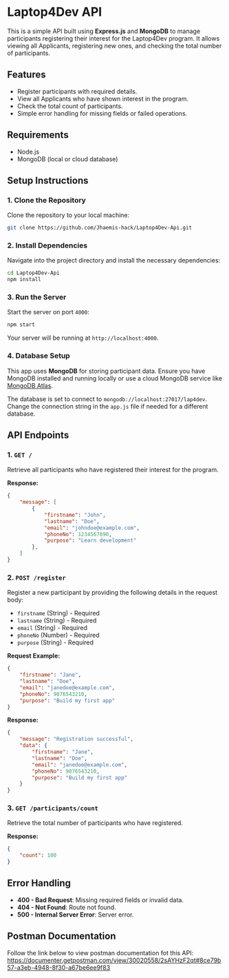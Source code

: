 

# Laptop4Dev API

This is a simple API built using **Express.js** and **MongoDB** to manage participants registering their interest for the Laptop4Dev program. It allows viewing all Applicants, registering new ones, and checking the total number of participants.

## Features

- Register participants with required details.
- View all Applicants who have shown interest in the program.
- Check the total count of participants.
- Simple error handling for missing fields or failed operations.

## Requirements

- Node.js
- MongoDB (local or cloud database)

## Setup Instructions

### 1. Clone the Repository

Clone the repository to your local machine:

```bash
git clone https://github.com/Jhaemis-hack/Laptop4Dev-Api.git
```

### 2. Install Dependencies

Navigate into the project directory and install the necessary dependencies:

```bash
cd Laptop4Dev-Api
npm install
```

### 3. Run the Server

Start the server on port `4000`:

```bash
npm start
```

Your server will be running at `http://localhost:4000`.

### 4. Database Setup

This app uses **MongoDB** for storing participant data. Ensure you have MongoDB installed and running locally or use a cloud MongoDB service like [MongoDB Atlas](https://www.mongodb.com/cloud/atlas).

The database is set to connect to `mongodb://localhost:27017/lap4dev`. Change the connection string in the `app.js` file if needed for a different database.

## API Endpoints

### 1. `GET /`
Retrieve all participants who have registered their interest for the program.

**Response:**
```json
{
    "message": [
        {
            "firstname": "John",
            "lastname": "Doe",
            "email": "johndoe@example.com",
            "phoneNo": 1234567890,
            "purpose": "Learn development"
        },
    ]
}
```

### 2. `POST /register`
Register a new participant by providing the following details in the request body:

- `firstname` (String) - Required
- `lastname` (String) - Required
- `email` (String) - Required
- `phoneNo` (Number) - Required
- `purpose` (String) - Required

**Request Example:**
```json
{
    "firstname": "Jane",
    "lastname": "Doe",
    "email": "janedoe@example.com",
    "phoneNo": 9876543210,
    "purpose": "Build my first app"
}
```

**Response:**
```json
{
    "message": "Registration successful",
    "data": {
        "firstname": "Jane",
        "lastname": "Doe",
        "email": "janedoe@example.com",
        "phoneNo": 9876543210,
        "purpose": "Build my first app"
    }
}
```

### 3. `GET /participants/count`
Retrieve the total number of participants who have registered.

**Response:**
```json
{
    "count": 100
}
```

## Error Handling

- **400 - Bad Request**: Missing required fields or invalid data.
- **404 - Not Found**: Route not found.
- **500 - Internal Server Error**: Server error.

## Postman Documentation

Follow the link below to view postman documentation fot this API: https://documenter.getpostman.com/view/30020558/2sAYHzF2qt#8ce79b57-a3eb-4948-8f30-a67be6ee9f83
